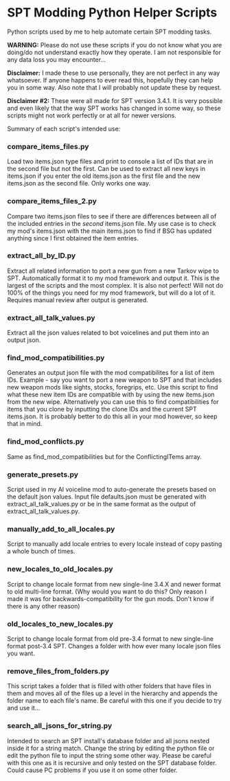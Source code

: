 # SPT Modding Python Helper Scripts
 
Python scripts used by me to help automate certain SPT modding tasks. 

**WARNING:** Please do not use these scripts if you do not know what you are doing/do not understand exactly how they operate. I am not responsible for any data loss you may encounter...

**Disclaimer:** I made these to use personally, they are not perfect in any way whatsoever. If anyone happens to ever read this, hopefully they can help you in some way. Also note that I will probably not update these by request.

**Disclaimer #2:** These were all made for SPT version 3.4.1. It is very possible and even likely that the way SPT works has changed in some way, so these scripts might not work perfectly or at all for newer versions.

Summary of each script's intended use:

### compare_items_files.py

Load two items.json type files and print to console a list of IDs that are in the second file but not the first. Can be used to extract all new keys in items.json if you enter the old items.json as the first file and the new items.json as the second file. Only works one way.

### compare_items_files_2.py

Compare two items.json files to see if there are differences between all of the included entries in the *second* items.json file. My use case is to check my mod's items.json with the main items.json to find if BSG has updated anything since I first obtained the item entries.

### extract_all_by_ID.py

Extract all related information to port a new gun from a new Tarkov wipe to SPT. Automatically format it to my mod framework and output it. This is the largest of the scripts and the most complex. It is also not perfect! Will not do 100% of the things you need for my mod framework, but will do a lot of it. Requires manual review after output is generated.

### extract_all_talk_values.py

Extract all the json values related to bot voicelines and put them into an output json.

### find_mod_compatibilities.py

Generates an output json file with the mod compatibilites for a list of item IDs. Example - say you want to port a new weapon to SPT and that includes new weapon mods like sights, stocks, foregrips, etc. Use this script to find what these new item IDs are compatible with by using the new items.json from the new wipe. Alternatively you can use this to find compatibilities for items that you clone by inputting the clone IDs and the current SPT items.json. It is probably better to do this all in your mod however, so keep that in mind.

### find_mod_conflicts.py

Same as find_mod_compatibilities but for the ConflictingITems array.

### generate_presets.py

Script used in my AI voiceline mod to auto-generate the presets based on the default json values. Input file defaults.json must be generated with extract_all_talk_values.py or be in the same format as the output of extract_all_talk_values.py.

### manually_add_to_all_locales.py

Script to manually add locale entries to every locale instead of copy pasting a whole bunch of times.

### new_locales_to_old_locales.py

Script to change locale format from new single-line 3.4.X and newer format to old multi-line format. (Why would you want to do this? Only reason I made it was for backwards-compatibility for the gun mods. Don't know if there is any other reason)

### old_locales_to_new_locales.py

Script to change locale format from old pre-3.4 format to new single-line format post-3.4 SPT. Changes a folder with how ever many locale json files you want.

### remove_files_from_folders.py

This script takes a folder that is filled with other folders that have files in them and moves all of the files up a level in the hierarchy and appends the folder name to each file's name. Be careful with this one if you decide to try and use it...

### search_all_jsons_for_string.py

Intended to search an SPT install's database folder and all jsons nested inside it for a string match. Change the string by editing the python file or edit the python file to input the string some other way. Please be careful with this one as it is recursive and only tested on the SPT database folder. Could cause PC problems if you use it on some other folder.
